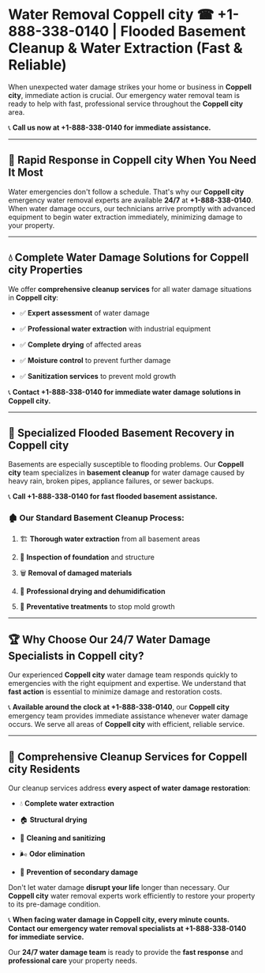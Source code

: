 # Water Removal Coppell city ☎ +1-888-338-0140 | Flooded Basement Cleanup & Water Extraction (Fast & Reliable)

When unexpected water damage strikes your home or business in **Coppell city**, immediate action is crucial. Our emergency water removal team is ready to help with fast, professional service throughout the **Coppell city** area. 

📞 **Call us now at +1-888-338-0140 for immediate assistance.**
---
## 🚀 Rapid Response in Coppell city When You Need It Most
Water emergencies don't follow a schedule. That's why our **Coppell city** emergency water removal experts are available **24/7** at **+1-888-338-0140**. When water damage occurs, our technicians arrive promptly with advanced equipment to begin water extraction immediately, minimizing damage to your property.
---
## 💧 Complete Water Damage Solutions for Coppell city Properties
We offer **comprehensive cleanup services** for all water damage situations in **Coppell city**:
- ✅ **Expert assessment** of water damage  
- ✅ **Professional water extraction** with industrial equipment  
- ✅ **Complete drying** of affected areas  
- ✅ **Moisture control** to prevent further damage  
- ✅ **Sanitization services** to prevent mold growth  
📞 **Contact +1-888-338-0140 for immediate water damage solutions in Coppell city.**
---
## 🌊 Specialized Flooded Basement Recovery in Coppell city
Basements are especially susceptible to flooding problems. Our **Coppell city** team specializes in **basement cleanup** for water damage caused by heavy rain, broken pipes, appliance failures, or sewer backups. 
📞 **Call +1-888-338-0140 for fast flooded basement assistance.**
### 🏚️ Our Standard Basement Cleanup Process:
1. 🏗️ **Thorough water extraction** from all basement areas  
2. 🔎 **Inspection of foundation** and structure  
3. 🗑️ **Removal of damaged materials**  
4. 💨 **Professional drying and dehumidification**  
5. 🚫 **Preventative treatments** to stop mold growth  
---
## 🏆 Why Choose Our 24/7 Water Damage Specialists in Coppell city?
Our experienced **Coppell city** water damage team responds quickly to emergencies with the right equipment and expertise. We understand that **fast action** is essential to minimize damage and restoration costs.
📞 **Available around the clock at +1-888-338-0140**, our **Coppell city** emergency team provides immediate assistance whenever water damage occurs. We serve all areas of **Coppell city** with efficient, reliable service.
---
## 🧹 Comprehensive Cleanup Services for Coppell city Residents
Our cleanup services address **every aspect of water damage restoration**:
- 💧 **Complete water extraction**  
- 🏠 **Structural drying**  
- 🧼 **Cleaning and sanitizing**  
- 🌬️ **Odor elimination**  
- 🚫 **Prevention of secondary damage**  
Don't let water damage **disrupt your life** longer than necessary. Our **Coppell city** water removal experts work efficiently to restore your property to its pre-damage condition.
📞 **When facing water damage in Coppell city, every minute counts. Contact our emergency water removal specialists at +1-888-338-0140 for immediate service.**
Our **24/7 water damage team** is ready to provide the **fast response** and **professional care** your property needs.
